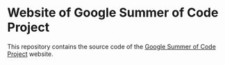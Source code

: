 # Website of Google Summer of Code Project

This repository contains the source code of the [Google Summer of Code Project](https://huiyuxie.github.io/) website.
